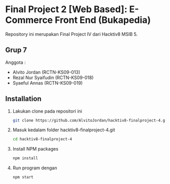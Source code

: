 # Final Project 2 [Web Based]: E-Commerce Front End (Bukapedia)

Repository ini merupakan Final Project IV dari Hacktiv8 MSIB 5.

## Grup 7

Anggota :

- Alvito Jordan (RCTN-KS09-013)
- Rezal Nur Syaifudin (RCTN-KS09-018)
- Syaeful Annas (RCTN-KS09-019)

## Installation

1. Lakukan clone pada repositori ini
   ```sh
   git clone https://github.com/AlvitoJordan/hacktiv8-finalproject-4.git
   ```
2. Masuk kedalam folder hacktiv8-finalproject-4.git
   ```sh
   cd hacktiv8-finalproject-4
   ```
3. Install NPM packages
   ```sh
   npm install
   ```
4. Run program dengan
   ```sh
   npm start
   ```
